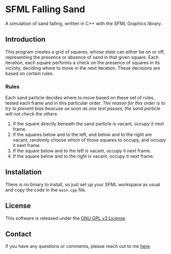 <h1> SFML Falling Sand </h1>

<p>
A simulation of sand falling, written in C++ with the SFML Graphics library.
</p>

<h2>Introduction</h2>
<p>
This program creates a grid of squares, whose state can either be on or off, representing the presence or absence of sand in that given square. Each iteration, each square performs a check on the presence of squares in its vicinity, deciding where to move in the next iteration. These decisions are based on certain rules.
</p>

<h3>Rules</h3>
<p>
Each sand particle decides where to move based on these set of rules, tested each frame and in this particular order.  <i>The reason for this order is to try to prevent bias beacuse as soon as one test passes, the sand particle will not check the others.</i>
</p>
<ol>
<li> If the square directly beneath the sand particle is vacant, occupy it next frame.</li>
<li> If the squares below and to the left, and below and to the right are vacant, randomly choose which of those squares to occupy, and occupy it next frame.</li>
<li> If the square below and to the left is vacant, occupy it next frame.</li>
<li>  If the square below and to the right is vacant, occupy it next frame.</li>
</ol>

<h2>Installation</h2>
<p>
There is no binary to install, so just set up your SFML workspace as usual and copy the code in the <code>main.cpp</code> file.
</p>

<h2>License</h2>
<p>
This software is released under the <a href="https://www.gnu.org/licenses/gpl-3.0.en.html">GNU GPL v3 License</a>.</p>
<h2>Contact</h2>
<p>
If you have any questions or comments, please reach out to me <a href="mailto:leon.rode13@gmail.com">here</a>.

